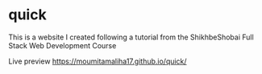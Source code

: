 # quick
This is a website I created following a tutorial from the ShikhbeShobai Full Stack Web Development Course

Live preview
https://moumitamaliha17.github.io/quick/
